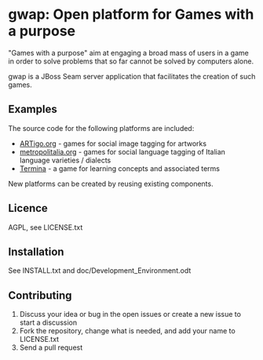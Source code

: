 gwap: Open platform for Games with a purpose
============================================

"Games with a purpose" aim at engaging a broad mass of users in a game in order to solve problems that so far cannot be solved by computers alone.

gwap is a JBoss Seam server application that facilitates the creation of such games.

Examples
--------
The source code for the following platforms are included:

- [ARTigo.org](http://www.artigo.org) - games for social image tagging for artworks
- [metropolitalia.org](http://www.metropolitalia.org) - games for social language tagging of Italian language varieties / dialects
- [Termina](http://termina.pms.ifi.lmu.de) - a game for learning concepts and associated terms

New platforms can be created by reusing existing components.

Licence
-------
AGPL, see LICENSE.txt

Installation
------------
See INSTALL.txt and doc/Development_Environment.odt

Contributing
------------
1. Discuss your idea or bug in the open issues or create a new issue to start a discussion
2. Fork the repository, change what is needed, and add your name to LICENSE.txt
3. Send a pull request
